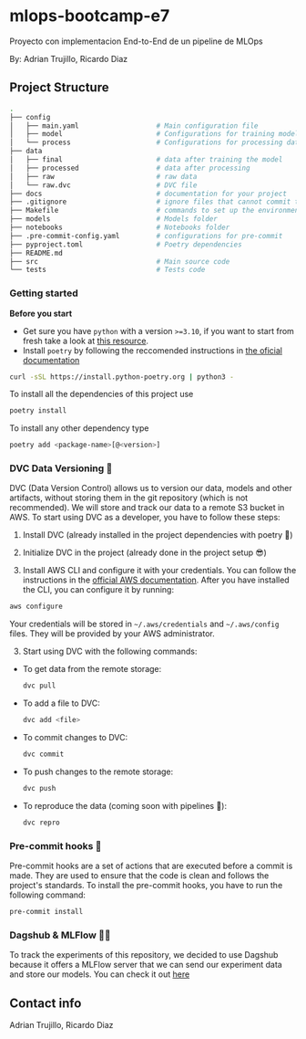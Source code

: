 # mlops-bootcamp-e7

Proyecto con implementacion End-to-End de un pipeline de MLOps

By: Adrian Trujillo, Ricardo Diaz

## Project Structure
```bash
.
├── config
│   ├── main.yaml                   # Main configuration file
│   ├── model                       # Configurations for training model
│   └── process                     # Configurations for processing data
├── data
│   ├── final                       # data after training the model
│   ├── processed                   # data after processing
│   ├── raw                         # raw data
│   └── raw.dvc                     # DVC file
├── docs                            # documentation for your project
├── .gitignore                      # ignore files that cannot commit to Git
├── Makefile                        # commands to set up the environment
├── models                          # Models folder
├── notebooks                       # Notebooks folder
├── .pre-commit-config.yaml         # configurations for pre-commit
├── pyproject.toml                  # Poetry dependencies
├── README.md
├── src                             # Main source code
└── tests                           # Tests code
```

### Getting started

**Before you start**

- Get sure you have `python` with a version `>=3.10`, if you want to start from fresh take a look at [this resource](https://wiki.python.org/moin/BeginnersGuide/Download).
- Install `poetry` by following the reccomended instructions in [the oficial documentation](https://python-poetry.org/docs/#installation)

```bash
curl -sSL https://install.python-poetry.org | python3 -
```

To install all the dependencies of this project use

```bash
poetry install
```

To install any other dependency type

```bash
poetry add <package-name>[@<version>]
```

### DVC Data Versioning 💽

DVC (Data Version Control) allows us to version our data, models and other artifacts, without storing them in the git repository (which is not recommended). We will store and track our data to a remote S3 bucket in AWS. To start using DVC as a developer, you have to follow these steps:

1. Install DVC (already installed in the project dependencies with poetry 🎉)

2. Initialize DVC in the project (already done in the project setup 😎)

3. Install AWS CLI and configure it with your credentials. You can follow the instructions in the [official AWS documentation](https://docs.aws.amazon.com/cli/latest/userguide/getting-started-install.html). After you have installed the CLI, you can configure it by running:

```bash
aws configure
```

Your credentials will be stored in `~/.aws/credentials` and `~/.aws/config` files. They will be provided by your AWS administrator.

3. Start using DVC with the following commands:

- To get data from the remote storage:

  ```bash
  dvc pull
  ```

- To add a file to DVC:

  ```bash
  dvc add <file>
  ```

- To commit changes to DVC:

  ```bash
  dvc commit
  ```

- To push changes to the remote storage:

  ```bash
  dvc push
  ```

- To reproduce the data (coming soon with pipelines 🚀):

  ```bash
  dvc repro
  ```

### Pre-commit hooks 🎣

Pre-commit hooks are a set of actions that are executed before a commit is made. They are used to ensure that the code is clean and follows the project's standards. To install the pre-commit hooks, you have to run the following command:

```bash
pre-commit install
```

### Dagshub & MLFlow 🐾🌊

To track the experiments of this repository, we decided to use Dagshub because it offers a MLFlow server that we can send our experiment data and store our models. You can check it out [here](https://dagshub.com/trujillo9616/mlops-bootcamp-e7)

## Contact info

Adrian Trujillo, Ricardo Diaz
